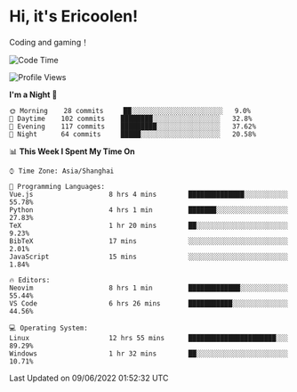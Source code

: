 # Hi, it's Ericoolen!
Coding and gaming！

<!--START_SECTION:waka-->
![Code Time](http://img.shields.io/badge/Code%20Time-315%20hrs%2059%20mins-blue)

![Profile Views](http://img.shields.io/badge/Profile%20Views-12-blue)

**I'm a Night 🦉** 

```text
🌞 Morning    28 commits     ██░░░░░░░░░░░░░░░░░░░░░░░   9.0% 
🌆 Daytime    102 commits    ████████░░░░░░░░░░░░░░░░░   32.8% 
🌃 Evening    117 commits    █████████░░░░░░░░░░░░░░░░   37.62% 
🌙 Night      64 commits     █████░░░░░░░░░░░░░░░░░░░░   20.58%

```


📊 **This Week I Spent My Time On** 

```text
⌚︎ Time Zone: Asia/Shanghai

💬 Programming Languages: 
Vue.js                   8 hrs 4 mins        ██████████████░░░░░░░░░░░   55.78% 
Python                   4 hrs 1 min         ███████░░░░░░░░░░░░░░░░░░   27.83% 
TeX                      1 hr 20 mins        ██░░░░░░░░░░░░░░░░░░░░░░░   9.23% 
BibTeX                   17 mins             ░░░░░░░░░░░░░░░░░░░░░░░░░   2.01% 
JavaScript               15 mins             ░░░░░░░░░░░░░░░░░░░░░░░░░   1.84%

🔥 Editors: 
Neovim                   8 hrs 1 min         █████████████░░░░░░░░░░░░   55.44% 
VS Code                  6 hrs 26 mins       ███████████░░░░░░░░░░░░░░   44.56%

💻 Operating System: 
Linux                    12 hrs 55 mins      ██████████████████████░░░   89.29% 
Windows                  1 hr 32 mins        ██░░░░░░░░░░░░░░░░░░░░░░░   10.71%

```


 Last Updated on 09/06/2022 01:52:32 UTC
<!--END_SECTION:waka-->


